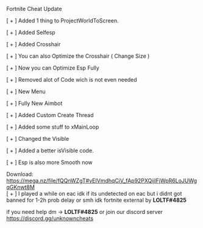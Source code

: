 Fortnite Cheat Update

[ + ] Added 1 thing to ProjectWorldToScreen.                                                                                                                                                       

[ + ] Added Selfesp                                                                                                                                                      

[ + ] Added Crosshair                                                                                                                                                      

[ + ] You can also Optimize the Crosshair ( Change Size )                                                                                                                                                      

[ + ] Now you can Optimize Esp Fully                                                                                                                                                      

[ + ] Removed alot of Code wich is not even needed                                                                                                                                                      

[ + ] New Menu                                                                                                                                                                                                        

[ + ] Fully New Aimbot                                                                                                                                                      

[ + ] Added Custom Create Thread                                                                                                                                                      

[ + ] Added some stuff to xMainLoop                                                                                                                                                      

[ + ] Changed the Visible                                                                                                                                                      

[ + ] Added a better isVisible code.                                                                                                                                                      

[ + ] Esp is also more Smooth now                                                                                                                                                      


Download: https://mega.nz/file/fQQnWZgT#vEIVmdhqCiV_fAp92PXQijlFjWpR6LoJUWgqGKnwt8M                                                                                     
[ + ] I played a while on eac idk if its undetected on eac but i didnt got banned for 1-2h prob delay or smh idk
fortnite external by **LOLTF#4825**

if you need help dm -> **LOLTF#4825** or join our discord server https://discord.gg/unknowncheats
